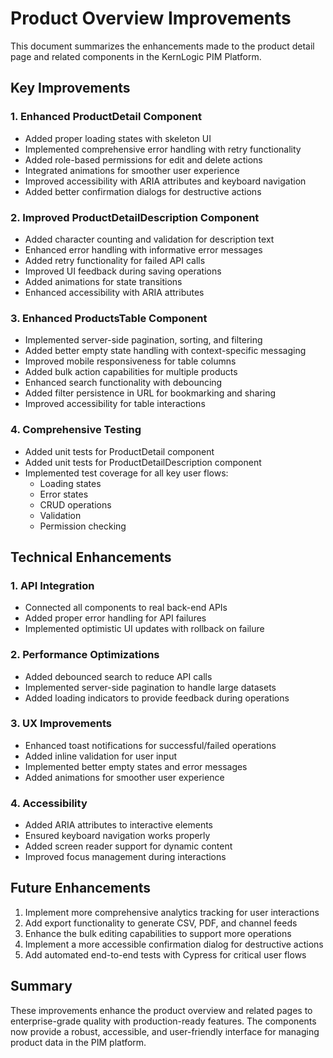 # Product Overview Improvements

This document summarizes the enhancements made to the product detail page and related components in the KernLogic PIM Platform.

## Key Improvements

### 1. Enhanced ProductDetail Component
- Added proper loading states with skeleton UI
- Implemented comprehensive error handling with retry functionality
- Added role-based permissions for edit and delete actions
- Integrated animations for smoother user experience
- Improved accessibility with ARIA attributes and keyboard navigation
- Added better confirmation dialogs for destructive actions

### 2. Improved ProductDetailDescription Component
- Added character counting and validation for description text
- Enhanced error handling with informative error messages
- Added retry functionality for failed API calls
- Improved UI feedback during saving operations
- Added animations for state transitions
- Enhanced accessibility with ARIA attributes

### 3. Enhanced ProductsTable Component
- Implemented server-side pagination, sorting, and filtering
- Added better empty state handling with context-specific messaging
- Improved mobile responsiveness for table columns
- Added bulk action capabilities for multiple products
- Enhanced search functionality with debouncing
- Added filter persistence in URL for bookmarking and sharing
- Improved accessibility for table interactions

### 4. Comprehensive Testing
- Added unit tests for ProductDetail component
- Added unit tests for ProductDetailDescription component
- Implemented test coverage for all key user flows:
  - Loading states
  - Error states
  - CRUD operations
  - Validation
  - Permission checking

## Technical Enhancements

### 1. API Integration
- Connected all components to real back-end APIs
- Added proper error handling for API failures
- Implemented optimistic UI updates with rollback on failure

### 2. Performance Optimizations
- Added debounced search to reduce API calls
- Implemented server-side pagination to handle large datasets
- Added loading indicators to provide feedback during operations

### 3. UX Improvements
- Enhanced toast notifications for successful/failed operations
- Added inline validation for user input
- Implemented better empty states and error messages
- Added animations for smoother user experience

### 4. Accessibility
- Added ARIA attributes to interactive elements
- Ensured keyboard navigation works properly
- Added screen reader support for dynamic content
- Improved focus management during interactions

## Future Enhancements

1. Implement more comprehensive analytics tracking for user interactions
2. Add export functionality to generate CSV, PDF, and channel feeds
3. Enhance the bulk editing capabilities to support more operations
4. Implement a more accessible confirmation dialog for destructive actions
5. Add automated end-to-end tests with Cypress for critical user flows

## Summary

These improvements enhance the product overview and related pages to enterprise-grade quality with production-ready features. The components now provide a robust, accessible, and user-friendly interface for managing product data in the PIM platform. 